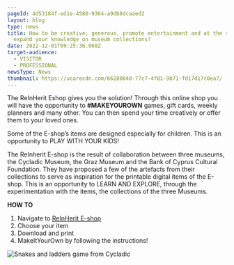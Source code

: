 ```yaml
---
pageId: 4d53184f-ed1e-4580-9364-a9db8dcaaed2
layout: blog
type: news
title: How to be creative, generous, promote entertainment and at the same time
  expand your knowledge on museum collections?
date: 2022-12-01T09:25:36.068Z
target-audience:
  - VISITOR
  - PROFESSIONAL
newsType: News
thumbnail: https://ucarecdn.com/66280840-77c7-4f81-9b71-fd17d17c0ea7/
---
```

The ReInHerit Eshop gives you the solution! Through this online shop you will have the opportunity to **\#MAKEYOUROWN** games, gift cards, weekly planners and many other. You can then spend your time creatively or offer them to your loved ones.

Some of the E-shop’s items are designed especially for children. This is an opportunity to PLAY WITH YOUR KIDS!

The ReInherit E-shop is the result of collaboration between three museums, the Cycladic Museum, the Graz Museum and the Bank of Cyprus Cultural Foundation. They have proposed a few of the artefacts from their collections to serve as inspiration for the printable digital items of the E-shop. This is an opportunity to LEARN AND EXPLORE, through the experimentation with the items, the collections of the three Museums.

**HOW TO**

1. Navigate to [ReInHerit E-shop](https://reinherit-hub.eu/eshop)
2. Choose your item
3. Download and print
4. MakeItYourOwn by following the instructions! 

![Snakes and ladders game from Cycladic](https://ucarecdn.com/4822dbb6-da81-453b-b1ec-b667174606fb/)